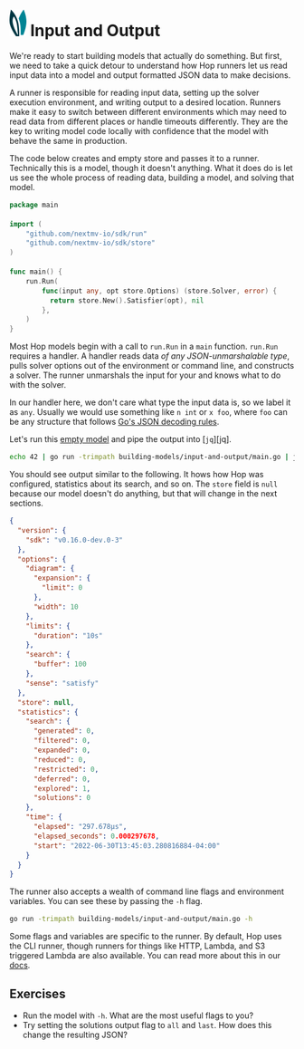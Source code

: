 # ![ears](../img/ears.png) Input and Output

We're ready to start building models that actually do something. But first, we
need to take a quick detour to understand how Hop runners let us read input data
into a model and output formatted JSON data to make decisions.

A runner is responsible for reading input data, setting up the solver execution
environment, and writing output to a desired location. Runners make it easy to
switch between different environments which may need to read data from different
places or handle timeouts differently. They are the key to writing model code
locally with confidence that the model with behave the same in production.

The code below creates and empty store and passes it to a runner. Technically
this is a model, though it doesn't anything. What it does do is let us see the
whole process of reading data, building a model, and solving that model.

```go
package main

import (
    "github.com/nextmv-io/sdk/run"
    "github.com/nextmv-io/sdk/store"
)

func main() {
    run.Run(
        func(input any, opt store.Options) (store.Solver, error) {
          return store.New().Satisfier(opt), nil
        },
    )
}
```

Most Hop models begin with a call to `run.Run` in a `main` function. `run.Run`
requires a handler. A handler reads data _of any JSON-unmarshalable type_, pulls
solver options out of the environment or command line, and constructs a solver.
The runner unmarshals the input for your and knows what to do with the solver.

In our handler here, we don't care what type the input data is, so we label it
as `any`. Usually we would use something like `n int` or `x foo`, where `foo`
can be any structure that follows [Go's JSON decoding rules][json].

Let's run this [empty model][source] and pipe the output into [`jq`][jq].

```bash
echo 42 | go run -trimpath building-models/input-and-output/main.go | jq
```

You should see output similar to the following. It hows how Hop was configured,
statistics about its search, and so on. The `store` field is `null` because our
model doesn't do anything, but that will change in the next sections.

```json
{
  "version": {
    "sdk": "v0.16.0-dev.0-3"
  },
  "options": {
    "diagram": {
      "expansion": {
        "limit": 0
      },
      "width": 10
    },
    "limits": {
      "duration": "10s"
    },
    "search": {
      "buffer": 100
    },
    "sense": "satisfy"
  },
  "store": null,
  "statistics": {
    "search": {
      "generated": 0,
      "filtered": 0,
      "expanded": 0,
      "reduced": 0,
      "restricted": 0,
      "deferred": 0,
      "explored": 1,
      "solutions": 0
    },
    "time": {
      "elapsed": "297.678µs",
      "elapsed_seconds": 0.000297678,
      "start": "2022-06-30T13:45:03.280816884-04:00"
    }
  }
}
```

The runner also accepts a wealth of command line flags and environment
variables. You can see these by passing the `-h` flag.

```bash
go run -trimpath building-models/input-and-output/main.go -h
```

Some flags and variables are specific to the runner. By default, Hop uses the
CLI runner, though runners for things like HTTP, Lambda, and S3 triggered
Lambda are also available. You can read more about this in our [docs][docs].

## Exercises

* Run the model with `-h`. What are the most useful flags to you?
* Try setting the solutions output flag to `all` and `last`. How does this
  change the resulting JSON?

[source]: input-and-output/main.go
[json]:   https://pkg.go.dev/encoding/json
[docs]:   https://docs.nextmv.io/overview/decision-stack/runners
